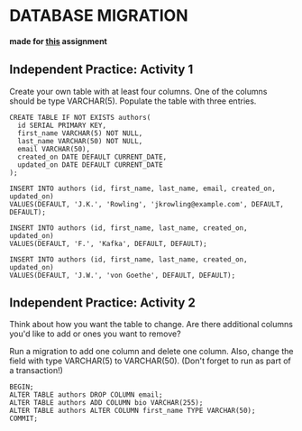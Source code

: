 # DATABASE MIGRATION

#### made for [this](https://github.com/Techtonica/curriculum/blob/master/databases/database-migrations.md) assignment

## Independent Practice: Activity 1

Create your own table with at least four columns. One of the columns should be type VARCHAR(5). Populate the table with three entries.

    CREATE TABLE IF NOT EXISTS authors(
      id SERIAL PRIMARY KEY,
      first_name VARCHAR(5) NOT NULL,
      last_name VARCHAR(50) NOT NULL,
      email VARCHAR(50),
      created_on DATE DEFAULT CURRENT_DATE,
      updated_on DATE DEFAULT CURRENT_DATE
    );

    INSERT INTO authors (id, first_name, last_name, email, created_on, updated_on)
    VALUES(DEFAULT, 'J.K.', 'Rowling', 'jkrowling@example.com', DEFAULT, DEFAULT);

    INSERT INTO authors (id, first_name, last_name, created_on, updated_on)
    VALUES(DEFAULT, 'F.', 'Kafka', DEFAULT, DEFAULT);

    INSERT INTO authors (id, first_name, last_name, created_on, updated_on)
    VALUES(DEFAULT, 'J.W.', 'von Goethe', DEFAULT, DEFAULT);

## Independent Practice: Activity 2

Think about how you want the table to change. Are there additional columns you'd like to add or ones you want to remove?

Run a migration to add one column and delete one column. Also, change the field with type VARCHAR(5) to VARCHAR(50). (Don't forget to run as part of a transaction!)

    BEGIN;
    ALTER TABLE authors DROP COLUMN email;
    ALTER TABLE authors ADD COLUMN bio VARCHAR(255);
    ALTER TABLE authors ALTER COLUMN first_name TYPE VARCHAR(50);
    COMMIT;